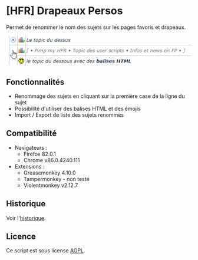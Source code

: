 [HFR] Drapeaux Persos
=====================

Permet de renommer le nom des sujets sur les pages favoris et drapeaux.

![](demo.gif)

## Fonctionnalités
- Renommage des sujets en cliquant sur la première case de la ligne du sujet
- Possibilité d'utiliser des balises HTML et des émojis
- Import / Export de liste des sujets renommés

## Compatibilité

- Navigateurs : 
  - Firefox 82.0.1
  - Chrome v86.0.4240.111
- Extensions :
  - Greasemonkey 4.10.0
  - Tampermonkey - non testé
  - Violentmonkey v2.12.7

## Historique

Voir l'[historique](CHANGELOG.md).

## Licence

Ce script est sous license [AGPL](LICENSE).
